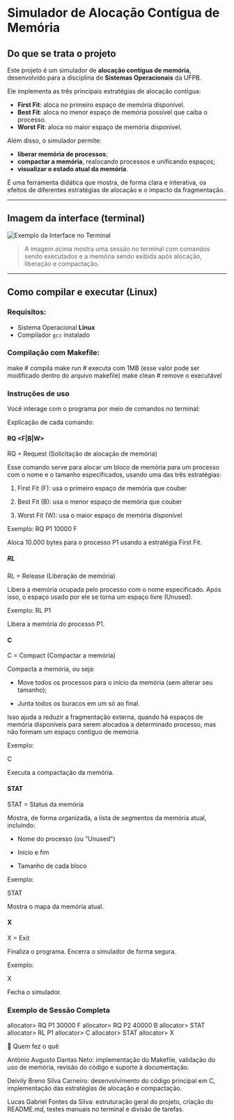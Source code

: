 # Simulador de Alocação Contígua de Memória

## Do que se trata o projeto

Este projeto é um simulador de **alocação contígua de memória**, desenvolvido para a disciplina de **Sistemas Operacionais** da UFPB.

Ele implementa as três principais estratégias de alocação contígua:
- **First Fit**: aloca no primeiro espaço de memória disponível.
- **Best Fit**: aloca no menor espaço de memória possível que caiba o processo.
- **Worst Fit**: aloca no maior espaço de memória disponível.

Além disso, o simulador permite:
- **liberar memória de processos**;
- **compactar a memória**, realocando processos e unificando espaços;
- **visualizar o estado atual da memória**.

É uma ferramenta didática que mostra, de forma clara e interativa, os efeitos de diferentes estratégias de alocação e o impacto da fragmentação.

---

## Imagem da interface (terminal)

![Exemplo da Interface no Terminal](exemplo-interface.png)

> A imagem acima mostra uma sessão no terminal com comandos sendo executados e a memória sendo exibida após alocação, liberação e compactação.

---

## Como compilar e executar (Linux)

### Requisitos:
- Sistema Operacional **Linux**
- Compilador `gcc` instalado

### Compilação com Makefile:

make         # compila
make run     # executa com 1MB (esse valor pode ser modificado dentro do arquivo makefile)
make clean   # remove o executável

### Instruções de uso

Você interage com o programa por meio de comandos no terminal:

Explicação de cada comando:

#### RQ <nome> <tamanho> <F|B|W>

RQ = Request (Solicitação de alocação de memória)

Esse comando serve para alocar um bloco de memória para um processo com o nome e o tamanho especificados, usando uma das três estratégias:

1. First Fit (F): usa o primeiro espaço de memória que couber

2. Best Fit (B): usa o menor espaço de memória que couber

3. Worst Fit (W): usa o maior espaço de memória disponível

Exemplo: RQ P1 10000 F

Aloca 10.000 bytes para o processo P1 usando a estratégia First Fit.

##### RL <nome>

RL = Release (Liberação de memória)

Libera a memória ocupada pelo processo com o nome especificado. Após isso, o espaço usado por ele se torna um espaço livre (Unused).

Exemplo: RL P1

Libera a memória do processo P1.

#### C

C = Compact (Compactar a memória)

Compacta a memória, ou seja:

- Move todos os processos para o início da memória (sem alterar seu tamanho);

- Junta todos os buracos em um só ao final.

Isso ajuda a reduzir a fragmentação externa, quando há espaços de memória disponíveis para serem alocadoa a determinado processo, mas não formam um espaço contíguo de memória.

Exemplo:

C

Executa a compactação da memória.

#### STAT

STAT = Status da memória

Mostra, de forma organizada, a lista de segmentos da memória atual, incluindo:

- Nome do processo (ou "Unused")

- Início e fim

- Tamanho de cada bloco

Exemplo:

STAT

Mostra o mapa da memória atual.

#### X

X = Exit

Finaliza o programa. Encerra o simulador de forma segura.

Exemplo:

X

Fecha o simulador.

### Exemplo de Sessão Completa

allocator> RQ P1 30000 F
allocator> RQ P2 40000 B
allocator> STAT
allocator> RL P1
allocator> C
allocator> STAT
allocator> X

👥 Quem fez o quê

Antônio Augusto Dantas Neto: implementação do Makefile, validação do uso de memória, revisão do código e suporte à documentação.

Deivily Breno Silva Carneiro: desenvolvimento do código principal em C, implementação das estratégias de alocação e compactação.

Lucas Gabriel Fontes da Silva: estruturação geral do projeto, criação do README.md, testes manuais no terminal e divisão de tarefas.
